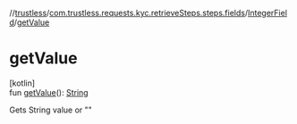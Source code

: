 //[trustless](../../../index.md)/[com.trustless.requests.kyc.retrieveSteps.steps.fields](../index.md)/[IntegerField](index.md)/[getValue](get-value.md)

# getValue

[kotlin]\
fun [getValue](get-value.md)(): [String](https://kotlinlang.org/api/latest/jvm/stdlib/kotlin/-string/index.html)

Gets String value or &quot;&quot;
